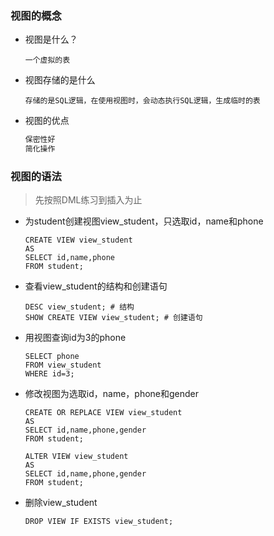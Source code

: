 ### 视图的概念

* 视图是什么？

  ```mysql
  一个虚拟的表
  ```

* 视图存储的是什么

  ```mysql
  存储的是SQL逻辑，在使用视图时，会动态执行SQL逻辑，生成临时的表
  ```

* 视图的优点

  ```bash
  保密性好
  简化操作
  ```

  

### 视图的语法

> 先按照DML练习到插入为止

* 为student创建视图view_student，只选取id，name和phone

  ```mysql
  CREATE VIEW view_student
  AS
  SELECT id,name,phone
  FROM student;
  ```

* 查看view_student的结构和创建语句

  ```mysql
  DESC view_student; # 结构
  SHOW CREATE VIEW view_student; # 创建语句
  ```

* 用视图查询id为3的phone

  ```mysql
  SELECT phone
  FROM view_student
  WHERE id=3;
  ```

* 修改视图为选取id，name，phone和gender

  ```mysql
  CREATE OR REPLACE VIEW view_student
  AS
  SELECT id,name,phone,gender
  FROM student;
  ```

  ```mysql
  ALTER VIEW view_student
  AS
  SELECT id,name,phone,gender
  FROM student;
  ```

* 删除view_student

  ```mysql
  DROP VIEW IF EXISTS view_student;
  ```

  